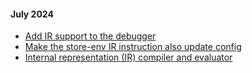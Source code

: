 
#### July 2024

- [Add IR support to the debugger](https://github.com/nushell/nushell/pull/13345)
- [Make the store-env IR instruction also update config](https://github.com/nushell/nushell/pull/13351)
- [Internal representation (IR) compiler and evaluator](https://github.com/nushell/nushell/pull/13330)
